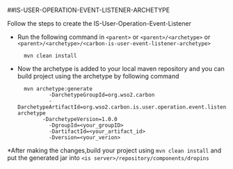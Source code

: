 ##IS-USER-OPERATION-EVENT-LISTENER-ARCHETYPE

Follow the steps to create the IS-User-Operation-Event-Listener

* Run the following command in `<parent>` or `<parent>/<archetype>`
 or `<parent>/<archetype>/<carbon-is-user-event-listener-archetype>`
 
        mvn clean install

* Now the archetype is added to your local maven repository and you can build
project using the archetype by following command

        mvn archetype:generate
                -DarchetypeGroupId=org.wso2.carbon
                -DarchetypeArtifactId=org.wso2.carbon.is.user.operation.event.listener-archetype
        	  -DarchetypeVersion=1.0.0
                -DgroupId=<your_groupID>
                -DartifactId=<your_artifact_id>
                -Dversion=<your_verion>
            
*After making the changes,build your project using `mvn clean install` and 
put the generated jar into `<is server>/repository/components/dropins`  